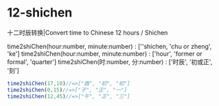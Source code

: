 # 12-shichen
十二时辰转换|Convert time to Chinese 12 hours / Shichen

time2shiChen(hour:number, minute:number) : [''shichen, 'chu or zheng', 'ke']
time2shiChen(hour:number, minute:number) : ['hour', 'former or formal', 'quarter']
time2shiChen(时:number, 分:number) : ['时辰', '初或正', '刻']
```javascript
time2shiChen(17,10)//=>["酉", "初", "初"]
time2shiChen(0,15)//=>["子", "正", "一"]
time2shiChen(12,45)//=>["午", "正", "三"]
```

